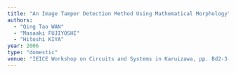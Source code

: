 ```yaml
---
title: "An Image Tamper Detection Method Using Mathematical Morphology"
authors:
  - "Qing Tao WAN"
  - "Masaaki FUJIYOSHI"
  - "Hitoshi KIYA"
year: 2006
type: "domestic"
venue: "IEICE Workshop on Circuits and Systems in Karuizawa, pp. Bd2-3-1, 長野県北佐久郡軽井沢町, 2006-04-25."
---
```

